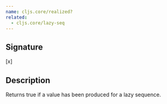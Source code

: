 ```yaml
---
name: cljs.core/realized?
related:
  - cljs.core/lazy-seq
---
```


## Signature
[x]


## Description

Returns true if a value has been produced for a lazy sequence.
